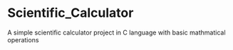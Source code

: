 # Scientific_Calculator
A simple scientific calculator project in C language with basic mathmatical operations
